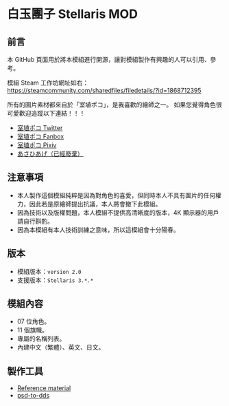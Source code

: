 # 白玉團子 Stellaris MOD

## 前言
本 GitHub 頁面用於將本模組進行開源，讓對模組製作有興趣的人可以引用、參考。

模組 Steam 工作坊網址如右：https://steamcommunity.com/sharedfiles/filedetails/?id=1868712395

所有的圖片素材都來自於「室埴ポコ」，是我喜歡的繪師之一。
如果您覺得角色很可愛歡迎追蹤以下連結！！！

- [室埴ポコ Twitter](https://twitter.com/poco__)
- [室埴ポコ Fanbox](https://poco-m.fanbox.cc/)
- [室埴ポコ Pixiv](https://www.pixiv.net/member.php?id=76266)
- [あさひあげ（已經廢棄）](http://asahiage.sakura.ne.jp/)

## 注意事項
- 本人製作這個模組純粹是因為對角色的喜愛，但同時本人不具有圖片的任何權力，因此若是原繪師提出抗議，本人將會撤下此模組。
- 因為技術以及版權問題，本人模組不提供高清晰度的版本，4K 顯示器的用戶請自行斟酌。
- 因為本模組有本人技術訓練之意味，所以這模組會十分陽春。

## 版本
- 模組版本：`version 2.0`
- 支援版本：`Stellaris 3.*.*`

## 模組內容
- 07 位角色。
- 11 個旗幟。
- 專屬的名稱列表。
- 內建中文（繁體）、英文、日文。

## 製作工具
- [Reference material](https://steamcommunity.com/sharedfiles/filedetails/?id=1321800257)
- [psd-to-dds](https://www.aconvert.com/tw/image/psd-to-dds/)